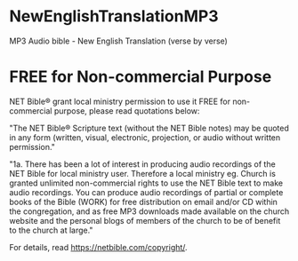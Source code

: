 # NewEnglishTranslationMP3

MP3 Audio bible - New English Translation (verse by verse)

# FREE for Non-commercial Purpose

NET Bible® grant local ministry permission to use it FREE for non-commercial purpose, please read quotations below:

"The NET Bible® Scripture text (without the NET Bible notes) may be quoted in any form (written, visual, electronic, projection, or audio without written permission."

"1a. There has been a lot of interest in producing audio recordings of the NET Bible for local ministry user. Therefore a local ministry eg. Church is granted unlimited non-commercial rights to use the NET Bible text to make audio recordings. You can produce audio recordings of partial or complete books of the Bible (WORK) for free distribution on email and/or CD within the congregation, and as free MP3 downloads made available on the church website and the personal blogs of members of the church to be of benefit to the church at large."

For details, read https://netbible.com/copyright/.
